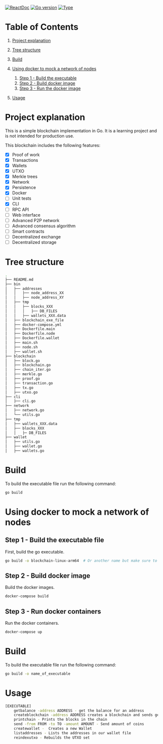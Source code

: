 [![ReactDoc](https://img.shields.io/badge/React_Doc-red.svg)](https://fr.reactjs.org/docs/getting-started.html)
[![Go version](https://img.shields.io/badge/React_Version-1.18-blue.svg)]()
[![Type](https://img.shields.io/badge/Topic-Blockchain-blue.svg)]()

# Table of Contents

1.  [Project explanation](#project-explanation)
2. [Tree structure](#tree-structure)
3. [Build](#build)
4. [Using docker to mock a network of nodes](#using-docker-to-mock-a-network-of-nodes)
   1. [Step 1 - Build the executable](#using-docker-to-mock-a-network-of-nodes-step1)
   2. [Step 2 - Build docker image](#using-docker-to-mock-a-network-of-nodes-step2)
   3. [Step 3 - Run the docker image](#using-docker-to-mock-a-network-of-nodes-step3)

6. [Usage](#usage)


# Project explanation <a id="project-explanation"></a>

This is a simple blockchain implementation in Go. It is a learning project and is not intended for production use.

This blockchain includes the following features:
- [X] Proof of work
- [X] Transactions
- [X] Wallets
- [X] UTXO
- [X] Merkle trees
- [X] Network
- [X] Persistence
- [X] Docker
- [ ] Unit tests
- [X] CLI
- [ ] RPC API
- [ ] Web interface
- [ ] Advanced P2P network
- [ ] Advanced consensus algorithm
- [ ] Smart contracts
- [ ] Decentralized exchange
- [ ] Decentralized storage

# Tree structure <a id="tree-structure"></a>

```sh
.
├── README.md
├── bin
│   ├── addresses
│   │   ├── node_address_XX
│   │   ├── node_address_XY
│   ├── tmp
│   │   ├── blocks_XXX
│   │   │   ├── DB_FILES
│   │   ├── wallets_XXX.data
│   ├── blockchain_exe_file
│   ├── docker-compose.yml
│   ├── Dockerfile.main
│   ├── Dockerfile.node
│   ├── Dockerfile.wallet
│   ├── main.sh
│   ├── node.sh
│   ├── wallet.sh
├── blockchain
│   ├── block.go
│   ├── blockchain.go
│   ├── chain_iter.go
│   ├── merkle.go
│   ├── proof.go
│   ├── transaction.go
│   ├── tx.go
│   ├── utxo.go
├── cli
│   ├── cli.go
├── network
│   ├── network.go
│   └── utils.go
├── tmp
│   ├── wallets_XXX.data
│   ├── blocks_XXX
│   │   ├─ DB_FILES
├── wallet
│   ├── utils.go
│   ├── wallet.go
│   ├── wallets.go
```


# Build  <a id="build"></a>
To build the executable file run the following command:
```sh
go build
```

# Using docker to mock a network of nodes <a id="using-docker-to-mock-a-network-of-nodes"></a>
## Step 1 - Build the executable file<a id="using-docker-to-mock-a-network-of-nodes-step1"></a>
First, build the go executable.
```sh
go build -o blockchain-linux-arm64  # Or another name but make sure to change the name in the docker-compose.yml file
```
## Step 2 - Build docker image <a id="using-docker-to-mock-a-network-of-nodes-step2"></a>
Build the docker images.
```sh
docker-compose build
```

## Step 3 - Run docker containers <a id="using-docker-to-mock-a-network-of-nodes-step3"></a>
Run the docker containers.
```sh
docker-compose up
```

# Build <a id="build"></a>

To build the executable file run the following command:
```sh
go build -o name_of_executable
```

# Usage <a id="usage"></a>
```sh
[EXECUTABLE]
    getbalance -address ADDRESS - get the balance for an address
    createblockchain -address ADDRESS creates a blockchain and sends genesis reward to address
    printchain - Prints the blocks in the chain
    send -from FROM -to TO -amount AMOUNT - Send amount of coins
    createwallet -  Creates a new Wallet
    listaddresses - Lists the addresses in our wallet file
    reindexutxo - Rebuilds the UTXO set
```





